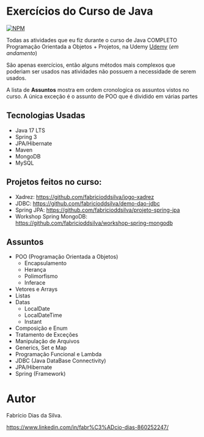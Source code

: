 # Exercícios do Curso de Java

[![NPM](https://img.shields.io/npm/l/react)](https://github.com/fabricioddsilva/curso-java/blob/main/LICENSE)

Todas as atividades que eu fiz durante o curso de Java COMPLETO Programação Orientada a Objetos + Projetos, na Udemy [Udemy](https://www.udemy.com/ "Site da Udemy")  (_em andamento_)    

São apenas exercícios, então alguns métodos mais complexos que poderiam ser usados nas atividades não possuem a necessidade de serem usados.  

A lista de **Assuntos** mostra em ordem cronologica os assuntos vistos no curso. A única exceção é o assunto de POO que é dividido em várias partes

## Tecnologias Usadas
- Java 17 LTS
- Spring 3
- JPA/Hibernate
- Maven
- MongoDB
- MySQL

## Projetos feitos no curso:
- Xadrez: https://github.com/fabricioddsilva/jogo-xadrez
- JDBC: https://github.com/fabricioddsilva/demo-dao-jdbc
- Spring JPA: https://github.com/fabricioddsilva/projeto-spring-jpa
- Workshop Spring MongoDB: https://github.com/fabricioddsilva/workshop-spring-mongodb

## Assuntos
- POO (Programação Orientada a Objetos)
  - Encapsulamento
  - Herança
  - Polimorfismo
  - Inferace
- Vetores e Arrays
- Listas
- Datas
  - LocalDate
  - LocalDateTime
  - Instant
- Composição e Enum
- Tratamento de Exceções
- Manipulação de Arquivos
- Generics, Set e Map
- Programação Funcional e Lambda
- JDBC (Java DataBase Connectivity) 
- JPA/Hibernate
- Spring (Framework)

# Autor

Fabrício Dias da Silva.  

https://www.linkedin.com/in/fabr%C3%ADcio-dias-860252247/

